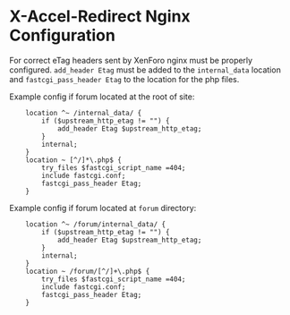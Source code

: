 X-Accel-Redirect Nginx Configuration 
====================================

For correct eTag headers sent by XenForo nginx must be properly configured.
`add_header Etag` must be added to the `internal_data` location and `fastcgi_pass_header Etag` to the location for the php files.

Example config if forum located at the root of site: 

~~~
    location ^~ /internal_data/ {
		if ($upstream_http_etag != "") {
	        add_header Etag $upstream_http_etag;
		}
		internal;
    }
    location ~ [^/]*\.php$ {
		try_files $fastcgi_script_name =404;
		include fastcgi.conf;
		fastcgi_pass_header Etag;
    }
~~~

Example config if forum located at `forum` directory: 

~~~
    location ^~ /forum/internal_data/ {
		if ($upstream_http_etag != "") {
	        add_header Etag $upstream_http_etag;
		}
		internal;
    }
    location ~ /forum/[^/]+\.php$ {
		try_files $fastcgi_script_name =404;
		include fastcgi.conf;
		fastcgi_pass_header Etag;
    }
~~~
